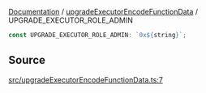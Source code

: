 [Documentation](../../README.md) / [upgradeExecutorEncodeFunctionData](../README.md) / UPGRADE_EXECUTOR_ROLE_ADMIN

```ts
const UPGRADE_EXECUTOR_ROLE_ADMIN: `0x${string}`;
```

## Source

[src/upgradeExecutorEncodeFunctionData.ts:7](https://github.com/anegg0/arbitrum-orbit-sdk/blob/8d986d322aefb470a79fa3dc36918f72097df8c1/src/upgradeExecutorEncodeFunctionData.ts#L7)
